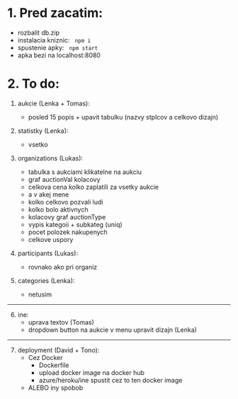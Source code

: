 # 1. Pred zacatim:
 - rozbalit db.zip 
 - instalacia kniznic:
&nbsp; ```
       npm i
       ```
 - spustenie apky:
&nbsp; ```
       npm start
       ```
 - apka bezi na localhost:8080

# 2. To do:
1. aukcie (Lenka + Tomas):
    - posled 15 popis + upavit tabulku (nazvy stplcov a celkovo dizajn)
2. statistky (Lenka):
    - vsetko

3. organizations (Lukas):
    - tabulka s aukciami klikatelne na aukciu
    - graf auctionVal kolacovy
    - celkova cena kolko zaplatili za vsetky aukcie
    - a v akej mene
    - kolko celkovo pozvali ludi
    - kolko bolo aktivnych
    - kolacovy graf auctionType
    - vypis kategoii + subkateg (uniq)
    - pocet polozek nakupenych
    - celkove uspory

4. participants (Lukas):
    - rovnako ako pri organiz

5. categories (Lenka):
    - netusim
---
6. ine:
    - uprava textov (Tomas)
    - dropdown button na aukcie v menu upravit dizajn (Lenka)
---
7. deployment (David + Tono):
    -  Cez Docker
        - Dockerfile
        - upload docker image na docker hub
        - azure/heroku/ine spustit cez to ten docker image 
    -  ALEBO iny spobob  
